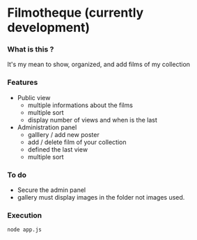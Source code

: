 # Filmotheque (currently development)

### What is this ?

It's my mean to show, organized, and add films of my collection

### Features
* Public view 
    * multiple informations about the films
    * multiple sort
    * display number of views and when is the last
* Administration panel
    * galllery / add new poster
    * add / delete film of your collection
    * defined the last view
    * multiple sort

### To do
* Secure the admin panel
* gallery must display images in the folder not images used.

### Execution

```bash
node app.js
```
